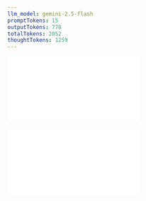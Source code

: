 ```yaml
---
llm_model: gemini-2.5-flash
promptTokens: 15
outputTokens: 778
totalTokens: 2052
thoughtTokens: 1259
---
```


![@](steps/prompt.f7f0dfe5.md)

![@](steps/response.69dea29b.md)